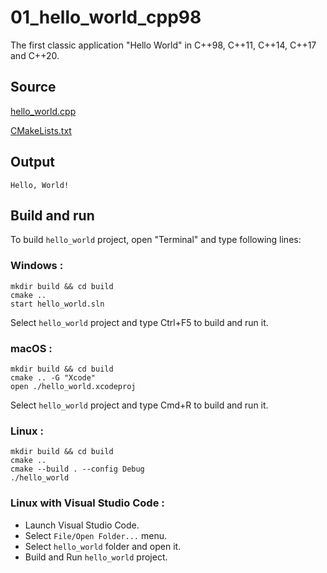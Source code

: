 # 01_hello_world_cpp98

The first classic application "Hello World" in C++98, C++11, C++14, C++17 and C++20.

## Source

[hello_world.cpp](hello_world.cpp)

[CMakeLists.txt](CMakeLists.txt)

## Output

```
Hello, World!
```

## Build and run

To build `hello_world` project, open "Terminal" and type following lines:

### Windows :

``` shell
mkdir build && cd build
cmake .. 
start hello_world.sln
```

Select `hello_world` project and type Ctrl+F5 to build and run it.

### macOS :

``` shell
mkdir build && cd build
cmake .. -G "Xcode"
open ./hello_world.xcodeproj
```

Select `hello_world` project and type Cmd+R to build and run it.

### Linux :

``` shell
mkdir build && cd build
cmake .. 
cmake --build . --config Debug
./hello_world
```

### Linux with Visual Studio Code :

* Launch Visual Studio Code.
* Select `File/Open Folder...` menu.
* Select `hello_world` folder and open it.
* Build and Run `hello_world` project.
